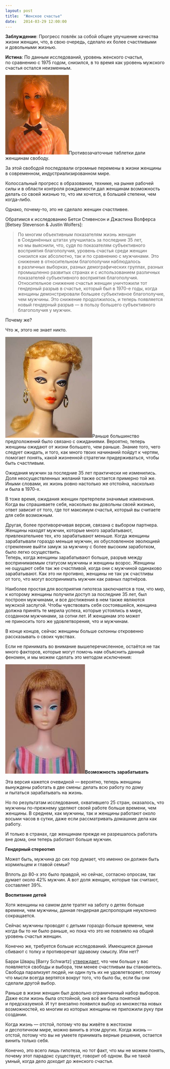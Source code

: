 ```yaml
---
layout: post
title:  "Женское счастье"
date:   2014-03-29 12:00:00
---
```

<p><strong>Заблуждение</strong>: Прогресс повлёк за собой общее улучшение качества жизни женщин, что, в свою очередь, сделало их более счастливыми и довольными жизнью.</p>
<p><strong>Истина</strong>: По данным исследований, уровень женского счастья, по сравнению с 1975 годом, снизился, в то время как уровень мужского счастья остался неизменным.</p>
<p><a rel="attachment wp-att-687" href="http://youarenotsosmart.ru/2012/09/womens-happiness/idbarb32/"><img height="250" width="200" alt="" src="/img/womens-happiness/idbarb32-236x300.jpg" title="idbarb32" class="alignleft size-medium wp-image-687" /></a>Противозачаточные таблетки дали женщинам свободу.</p>
<p>За этой свободой последовали огромные перемены в жизни женщины в современном, индустриализированном мире.</p>
<p>Колоссальный прогресс в образовании, технике, на рынке рабочей силы и в области контроля рождаемости дал женщинам возможность делать со своей жизнью то, что им хочется, в большей степени, чем когда-либо.</p>
<p>Однако, почему-то, это не сделало женщин счастливее.</p>
<p><span id="more-686"></span>Обратимся к исследованию Бетси Стивенсон и Джастина Волферса [Betsey Stevenson &amp; Justin Wolfers]:</p>
<blockquote><p>По многим объективным показателям жизнь женщин в Соединённых штатах улучшилась за последние 35 лет, но мы выяснили, что, судя по показателям субъективного восприятия благополучия, уровень счастья среди женщин снизился как абсолютно, так и по сравнению с мужчинами. Это снижение в относительном благополучии наблюдалось в различных выборках, разных демографических группах, разных промышленно развитых странах и с использованием различных показателей субъективного восприятия благополучия.<br />
Относительное снижение счастья женщин уничтожили тот гендерный разрыв в счастье, который был в <nobr>1970-е</nobr> годы, когда женщины демонстрировали большее субъективное благополучие, чем мужчины. Это снижение продолжилось, и теперь появляется новый гендерный разрыв — в пользу большего субъективного благополучия у мужчин.</p></blockquote>
<p>Почему же?</p>
<p>Что ж, этого не знает никто.</p>
<p><a rel="attachment wp-att-688" href="http://youarenotsosmart.ru/2012/09/womens-happiness/barbie/"><img height="317" width="274" alt="" src="/img/womens-happiness/Barbie.jpg" title="Barbie" class="alignright size-full wp-image-688" /></a>Раньше большинство предположений было связано с ожиданиями. Вероятно, теперь женщины ожидают от жизни большего, чем раньше. Знание того, чего следует ожидать, и того, как много твоих начинаний пойдут к чертям, помогает понять, какой жизненной стратегии придерживаться, чтобы быть счастливым.</p>
<p>Ожидания мужчин за последние 35 лет практически не изменились. Доля неосуществленных желаний также остается примерно той же. Иными словами, их жизнь ровно настолько же отстойна, насколько и была в <nobr>1970-х.</nobr></p>
<p>В тоже время, ожидания женщин претерпели значимые изменения. Когда вы спрашиваете себя, насколько вы довольны своей жизнью, ответ зависит от того, где тот максимум счастья, который вы считаете для себя возможным.</p>
<p>Другая, более противоречивая версия, связана с выбором партнера. Женщины находят мужчин, которые много зарабатывают, привлекательнее тех, кто зарабатывают меньше. Когда женщины зарабатывали гораздо меньше мужчин, их обусловленное эволюцией стремление выйти замуж за мужчину с более высоким заработком, было легко осуществить.<br />
Теперь, когда женщины зарабатывают больше, разрыв между воспринимаемым статусом мужчины и женщины возрос. Женщины не ощущают себя так же счастливой, когда они с мужчиной одинаково зарабатывают. Как это ни противно, женщины не так уж счастливы от того, что могут воспринимать мужчин как равных партнёров.</p>
<p>Наиболее простая для восприятия гипотеза заключается в том, что мир, к которому женщины получили доступ за последние 35 лет, был построен мужчинами, и все достижения в нем также являются мужской заслугой. Чтобы чувствовать себя состоявшейся, женщина должна принять те мерила успеха, которые устоялись в мире, созданном мужчинами, за сотни лет. И женщинам это может не приносить того же удовлетворения, что и мужчинам.</p>
<p>В конце концов, сейчас женщины больше склонны откровенно рассказывать о своих чувствах.</p>
<p>Если не принимать во внимание вышеперечисленное, остаётся не так много факторов, которые могут помочь нам объяснить данный феномен, и мы можем сделать это методом исключения:</p>
<p><a rel="attachment wp-att-689" href="/img/womens-happiness/americangirlclose.jpg"><img height="344" width="251" alt="" src="/img/womens-happiness/americangirlclose.jpg" title="americangirlclose" class="alignleft size-full wp-image-689" /></a><strong>Возможность зарабатывать</strong></p>
<p>Эта версия кажется очевидной — вероятно, теперь женщины вынуждены работать в две смены: делать всю работу по дому и пытаться зарабатывать на жизнь.</p>
<p>Но по результатам исследования, охватившего 25 стран, оказалось, что мужчины по-прежнему уделяют своей работе больше времени, чем женщины. В среднем, как мужчины, так и женщины работают около восьми часов в сутки, даже если рассматривать домашние дела как работу.</p>
<p>И только в странах, где женщинам прежде не разрешалось работать вне дома, они теперь работают больше мужчин.</p>
<p><strong>Гендерный стереотип</strong></p>
<p>Может быть, мужчина до сих пор думает, что именно он должен быть кормильцем и главой семьи?</p>
<p>Вплоть до <nobr>80-х</nobr> это было правдой, но сейчас, согласно опросам, так думает около 42% мужчин. А вот доля женщин, которые так считают, составляет 39%.</p>
<p><strong>Воспитание детей</strong></p>
<p>Хотя женщины на самом деле тратят на заботу о детях больше времени, чем мужчины, данная гендерная диспропорция неуклонно сокращается.</p>
<p>Сейчас мужчины проводят с детьми гораздо больше времени, чем когда бы то ни было раньше, но пока что это не повлияло на общий уровень счастья женщин.</p>
<p>Конечно же, требуется больше исследований. Имеющиеся данные сбивают с толку и противоречат здравому смыслу. Или нет?</p>
<p>Барри Шварц [Barry Schwartz] <a href="http://www.ted.com/talks/lang/en/barry_schwartz_on_the_paradox_of_choice.html">утверждает</a>, что чем больше у вас появляется свободы и выбора, тем менее счастливым вы становитесь. Свобода парализует людей, ни один путь их не удовлетворяет, потому что мысли всегда вертятся вокруг того, что было бы, если бы они сделали другой выбор.</p>
<p>Раньше в жизни женщин был довольно ограниченный набор выборов. Даже если жизнь была отстойной, она всё же была понятной и предсказуемой. И тут внезапно появился выбор из множества новых возможностей, ко многим из которых женщины не приложили руку при создании.</p>
<p>Когда жизнь — отстой, потому что вы живёте в жестоком и деспотичном мире, можно винить в этом других. Когда жизнь — отстой, потому что вы не умеете принимать верные решения, остается винить только себя.</p>
<p>Конечно, это всего лишь гипотеза, но тот факт, что мы не можем понять, почему этот парадокс существует, говорит об одном. Вы не такой умный, когда дело доходит до женского счастья.</p>
